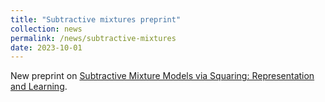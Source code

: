 ```yaml
---
title: "Subtractive mixtures preprint"
collection: news
permalink: /news/subtractive-mixtures
date: 2023-10-01
---
```

New preprint on <a href="https://arxiv.org/abs/2310.00724">Subtractive Mixture Models via Squaring: Representation and Learning</a>.